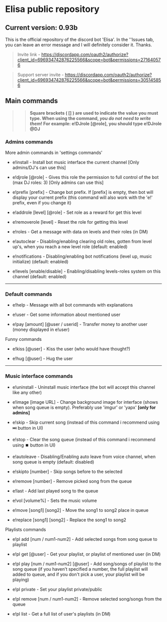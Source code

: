 # Elisa public repository
## Current version: 0.93b

This is the official repository of the discord bot 'Elisa'. In the ''Issues tab, you can leave an error message and I will definitely consider it. Thanks.

> Invite link - https://discordapp.com/oauth2/authorize?client_id=696934742876225566&scope=bot&permissions=271640576

> Support server invite - https://discordapp.com/oauth2/authorize?client_id=696934742876225566&scope=bot&permissions=305145856

  ## Main commands
>> __Square brackets ( [] ) are used to indicate the value you must type. When using the command, *you do not need to write them*! For example: e!DJrole [@role], you should type e!DJrole @DJ__

### Admins commands
More admin commands in 'settings commands'

- e!install - Install bot music interface the current channel [Only admins/DJ's can use this]

- e!djrole [@role] - Gives this role the permission to full control of the bot (max DJ roles: 3) [Only admins can use this]

- e!prefix [prefix] - Change bot prefix. If [prefix] is empty, then bot will display your current prefix (this command will also work with the 'e!' prefix, even if you change it)

- e!addrole [level] [@role] - Set role as a reward for get this level

- e!removerole [level] - Reset the role for getting this level

- e!roles - Get a message with data on levels and their roles (in DM)

- e!autoclear - Disabling/enabling clearing old roles, gotten from level up's, when you reach a new level role (default: enabled)

- e!notifications - Disabling/enabling bot notifications (level up, music initialize) (default: enabled)

- e!levels [enable/disable] - Enabling/disabling levels-roles system on this channel (default: enabled)
***
### Default commands

- e!help - Message with all bot commands with explanations

- e!user - Get some information about mentioned user

- e!pay [amount] [@user / userid] - Transfer money to another user (money displayed in e!user)

Funny commands

- e!kiss [@user] - Kiss the user (who would have thought?)

- e!hug [@user] - Hug the user
***
### Music interface commands

- e!uninstall - Uninstall music interface (the bot will accept this channel like any other)

- e!image [image URL] - Change background image for interface (shows when song queue is empty). Preferably use 'imgur' or 'yapx' **[only for admins]**

- e!skip - Skip current song (instead of this command i recommend using ⏭️ button in UI)

- e!stop - Clear the song queue (instead of this command i recommend using ⏹️ button in UI)

- e!autoleave - Disabling/Enabling auto leave from voice channel, when song queue is empty (default: disabled)

- e!skipto [number] - Skip songs before to the selected

- e!remove [number] - Remove picked song from the queue

- e!last - Add last played song to the queue

- e!vol [volume%] - Sets the music volume

- e!move [song1] [song2] - Move the song1 to song2 place in queue

- e!replace [song1] [song2] - Replace the song1 to song2

Playlists commands

- e!pl add [num / num1-num2] - Add selected songs from song queue to playlist

- e!pl get [@user] - Get your playlist, or playlist of mentioned user (in DM)

- e!pl play [num / num1-num2] [@user] - Add song/songs of playlist to the song queue (if you haven’t specified a number, the full playlist will added to queue, and if you don't pick a user, your playlist will be playing)

- e!pl private - Set your playlist private/public

- e!pl remove [num / num1-num2] - Remove selected song/songs from the queue

- e!pl list - Get a full list of user's playlists (in DM)

